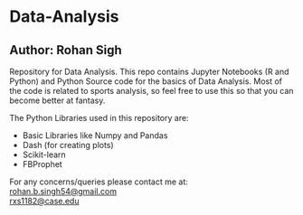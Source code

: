 # Data-Analysis
## Author: Rohan Sigh
Repository for Data Analysis. This repo contains Jupyter Notebooks (R and Python) and Python Source code for the basics of Data Analysis. Most of the code is related to sports analysis, so feel free to use this so that you can become better at fantasy.  

The Python Libraries used in this repository are:  
  - Basic Libraries like Numpy and Pandas    
  - Dash (for creating plots)    
  - Scikit-learn  
  - FBProphet   
  
For any concerns/queries please contact me at:  
rohan.b.singh54@gmail.com  
rxs1182@case.edu  
  
